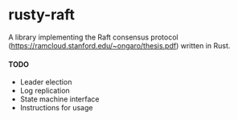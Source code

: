 # rusty-raft

A library implementing the Raft consensus protocol (https://ramcloud.stanford.edu/~ongaro/thesis.pdf) written in Rust. 

#### TODO

* Leader election
* Log replication
* State machine interface
* Instructions for usage 
